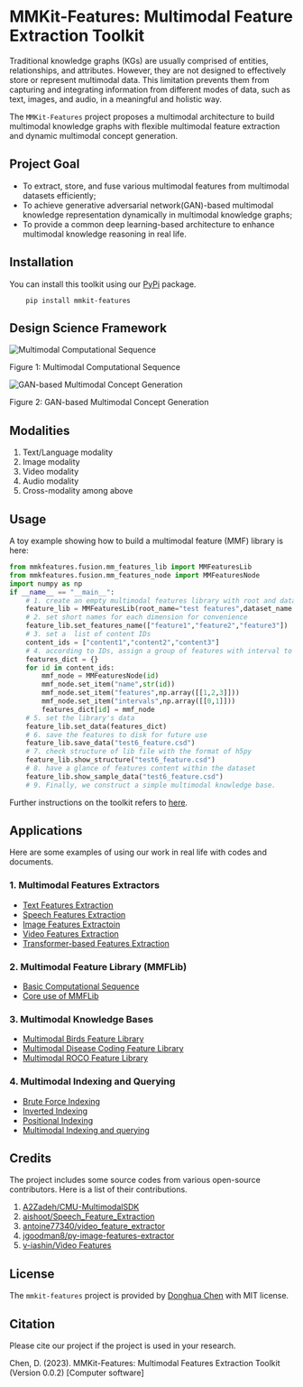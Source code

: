 # MMKit-Features: Multimodal Feature Extraction Toolkit

Traditional knowledge graphs (KGs) are usually comprised of entities, relationships, and attributes. However, they are not designed to effectively store or represent multimodal data. This limitation prevents them from capturing and integrating information from different modes of data, such as text, images, and audio, in a meaningful and holistic way.

The `MMKit-Features` project proposes a multimodal architecture to build multimodal knowledge graphs with flexible multimodal feature extraction and dynamic multimodal concept generation. 

## Project Goal
- To extract, store, and fuse various multimodal features from multimodal datasets efficiently;
- To achieve generative adversarial network(GAN)-based multimodal knowledge representation dynamically in multimodal knowledge graphs;
- To provide a common deep learning-based architecture to enhance multimodal knowledge reasoning in real life. 

## Installation

You can install this toolkit using our [PyPi](https://pypi.org/project/mmkit-features/) package. 

```
    pip install mmkit-features
```

## Design Science Framework

![Multimodal Computational Sequence](https://dhchenx.github.io/projects/mmk-features/images/multimodal-computational-sequence.jpg)

Figure 1: Multimodal Computational Sequence

![GAN-based Multimodal Concept Generation](https://dhchenx.github.io/projects/mmk-features/images/gan-based-cross-modal-generation.jpg)

Figure 2: GAN-based Multimodal Concept Generation

## Modalities

1. Text/Language modality
2. Image modality
3. Video modality
4. Audio modality
5. Cross-modality among above

## Usage
A toy example showing how to build a multimodal feature (MMF) library is here:

```python
from mmkfeatures.fusion.mm_features_lib import MMFeaturesLib
from mmkfeatures.fusion.mm_features_node import MMFeaturesNode
import numpy as np
if __name__ == "__main__":
    # 1. create an empty multimodal features library with root and dataset names
    feature_lib = MMFeaturesLib(root_name="test features",dataset_name = "test_features")
    # 2. set short names for each dimension for convenience
    feature_lib.set_features_name(["feature1","feature2","feature3"])
    # 3. set a  list of content IDs
    content_ids = ["content1","content2","content3"]
    # 4. according to IDs, assign a group of features with interval to corresponding content ID
    features_dict = {}
    for id in content_ids:
        mmf_node = MMFeaturesNode(id)
        mmf_node.set_item("name",str(id))
        mmf_node.set_item("features",np.array([[1,2,3]]))
        mmf_node.set_item("intervals",np.array([[0,1]]))
        features_dict[id] = mmf_node
    # 5. set the library's data
    feature_lib.set_data(features_dict)
    # 6. save the features to disk for future use
    feature_lib.save_data("test6_feature.csd")
    # 7. check structure of lib file with the format of h5py
    feature_lib.show_structure("test6_feature.csd")
    # 8. have a glance of features content within the dataset
    feature_lib.show_sample_data("test6_feature.csd")
    # 9. Finally, we construct a simple multimodal knowledge base. 
```

Further instructions on the toolkit refers to [here](https://github.com/dhchenx/mmkit-features/tree/main/doc). 


## Applications

Here are some examples of using our work in real life with codes and documents. 

### 1. Multimodal Features Extractors

- [Text Features Extraction](doc/text_features_extraction.md)
- [Speech Features Extraction](doc/speech_features_extraction.md)
- [Image Features Extractoin](doc/image_features_extraction.md)
- [Video Features Extraction](doc/video_features_extraction.md)
- [Transformer-based Features Extraction](src/mmkfeatures/transformer/README.md)

### 2. Multimodal Feature Library (MMFLib)

- [Basic Computational Sequence](doc/simple_computational_seq_use.md)
- [Core use of MMFLib](doc/multimodal_features_library.md)

### 3. Multimodal Knowledge Bases

- [Multimodal Birds Feature Library](doc/example_bird_library.md)
- [Multimodal Disease Coding Feature Library](doc/example_icd11_library.md)
- [Multimodal ROCO Feature Library](examples/roco_lib/step1_create_lib_roco.py)

### 4. Multimodal Indexing and Querying

- [Brute Force Indexing](examples/birds_features_lib/step3_use_index.py)
- [Inverted Indexing](examples/birds_features_lib/step3_use_index.py)
- [Positional Indexing](examples/birds_features_lib/step3_use_index.py)
- [Multimodal Indexing and querying](examples/birds_features_lib/evaluate/)

## Credits

The project includes some source codes from various open-source contributors. Here is a list of their contributions. 

1. [A2Zadeh/CMU-MultimodalSDK](https://github.com/A2Zadeh/CMU-MultimodalSDK)
2. [aishoot/Speech_Feature_Extraction](https://github.com/aishoot/Speech_Feature_Extraction)
3. [antoine77340/video_feature_extractor](https://github.com/antoine77340/video_feature_extractor)
4. [jgoodman8/py-image-features-extractor](https://github.com/jgoodman8/py-image-features-extractor)
5. [v-iashin/Video Features](https://v-iashin.github.io/video_features/)

## License

The `mmkit-features` project is provided by [Donghua Chen](https://github.com/dhchenx) with MIT license. 

## Citation

Please cite our project if the project is used in your research. 

Chen, D. (2023). MMKit-Features: Multimodal Features Extraction Toolkit (Version 0.0.2) [Computer software]

